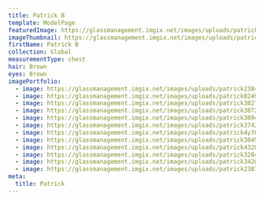 ```yaml
---
title: Patrick B
template: ModelPage
featuredImage: https://glassmanagement.imgix.net/images/uploads/patrick82973.jpg
imageThumbnail: https://glassmanagement.imgix.net/images/uploads/patrick32847.jpg
firstName: Patrick B
collection: Global
measurementType: chest
hair: Brown
eyes: Brown
imagePortfolio:
  - image: https://glassmanagement.imgix.net/images/uploads/patrick2384798342.jpg
  - image: https://glassmanagement.imgix.net/images/uploads/patrick824937.jpg
  - image: https://glassmanagement.imgix.net/images/uploads/patrick382794.jpg
  - image: https://glassmanagement.imgix.net/images/uploads/patrick387249.jpg
  - image: https://glassmanagement.imgix.net/images/uploads/patrick38947.jpg
  - image: https://glassmanagement.imgix.net/images/uploads/patrick37428.jpg
  - image: https://glassmanagement.imgix.net/images/uploads/patrick4y7839p.jpg
  - image: https://glassmanagement.imgix.net/images/uploads/patrick384972.jpg
  - image: https://glassmanagement.imgix.net/images/uploads/patrick43289.jpg
  - image: https://glassmanagement.imgix.net/images/uploads/patrick328479.jpg
  - image: https://glassmanagement.imgix.net/images/uploads/patrick342897.jpg
  - image: https://glassmanagement.imgix.net/images/uploads/patrick238749.jpg
meta:
  title: Patrick
---
```


